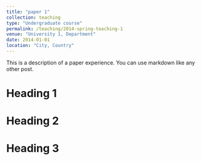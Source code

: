 ```yaml
---
title: "paper 1"
collection: teaching
type: "Undergraduate course"
permalink: /teaching/2014-spring-teaching-1
venue: "University 1, Department"
date: 2014-01-01
location: "City, Country"
---
```


This is a description of a paper experience. You can use markdown like any other post.

Heading 1
======

Heading 2
======

Heading 3
======
